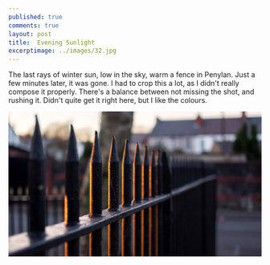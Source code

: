 ```yaml
---
published: true
comments: true
layout: post
title:	Evening Sunlight 
excerptimage: ../images/32.jpg
---
```


The last rays of winter sun, low in the sky, warm a fence in Penylan. Just a few minutes later, it was gone. I had to crop this a lot, as I didn't really compose it properly. There's a balance between not missing the shot, and rushing it. Didn't quite get it right here, but I like the colours. 


[![Image 32/365	25mm	~f/5.6	ISO800	1/80s](../images/32.jpg)]()